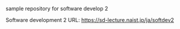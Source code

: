 sample repository for software develop 2

Software development 2 URL:
https://sd-lecture.naist.jp/ja/softdev2
